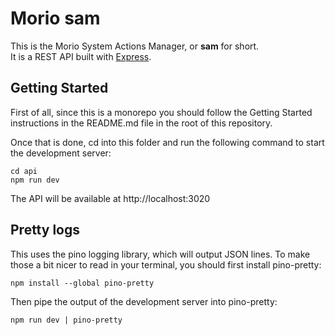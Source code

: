 # Morio sam

This is the Morio System Actions Manager, or **sam** for short.   
It is a REST API built with [Express](https://expressjs.com/).

## Getting Started

First of all, since this is a monorepo you should follow the Getting Started
instructions in the README.md file in the root of this repository.

Once that is done, cd into this folder and run the following command to start the development server:

```
cd api
npm run dev
```

The API will be available at http://localhost:3020

## Pretty logs

This uses the pino logging library, which will output JSON lines.
To make those a bit nicer to read in your terminal, you should first install pino-pretty:

```
npm install --global pino-pretty
```

Then pipe the output of the development server into pino-pretty:

```
npm run dev | pino-pretty
```

